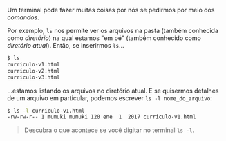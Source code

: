 Um terminal pode fazer muitas coisas por nós se pedirmos por meio dos _comandos_.

Por exemplo, `ls` nos permite ver os arquivos na pasta (também conhecida como _diretório_) na qual estamos "em pé" (também conhecido como _diretório atual_). Então, se inserirmos `ls`...

```sh
$ ls
curriculo-v1.html
curriculo-v2.html
curriculo-v3.html
```


…estamos listando os arquivos no diretório atual. E se quisermos detalhes de um arquivo em particular, podemos escrever `ls -l nome_do_arquivo`:

```sh
$ ls -l curriculo-v1.html
-rw-rw-r-- 1 mumuki mumuki 120 ene  1  2017 curriculo-v1.html
```

> Descubra o que acontece se você digitar no terminal `ls -l`.
